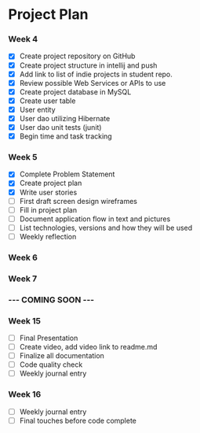 # Project Plan

### Week 4
- [x] Create project repository on GitHub
- [x] Create project structure in intellij and push
- [x] Add link to list of indie projects in student repo.
- [x] Review possible Web Services or APIs to use
- [x] Create project database in MySQL
- [x] Create user table
- [x] User entity
- [x] User dao utilizing Hibernate
- [x] User dao unit tests (junit)
- [x] Begin time and task tracking 

### Week 5

- [x] Complete Problem Statement
- [x] Create project plan
- [x] Write user stories
- [ ] First draft screen design wireframes
- [ ] Fill in project plan
- [ ] Document application flow in text and pictures 
- [ ] List technologies, versions and how they will be used
- [ ] Weekly reflection

### Week 6

### Week 7

### --- COMING SOON ---

### Week 15
- [ ] Final Presentation
- [ ] Create video, add video link to readme.md
- [ ] Finalize all documentation
- [ ] Code quality check
- [ ] Weekly journal entry

### Week 16
- [ ] Weekly journal entry
- [ ] Final touches before code complete